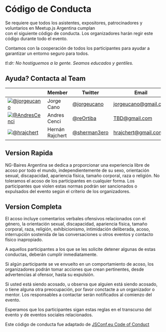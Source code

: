 # Código de Conducta

Se requiere que todos los asistentes, expositores, patrocinadores y voluntarios en Meetup.js Argentina cumplan  
con el siguiente código de conducta. Los organizadores harán regir este código durante todo el evento.

Contamos con la cooperación de todos los participantes para ayudar a garantizar un entorno seguro para todos.

*tl:dr: No hostiguemos a la gente. Seamos educados y gentiles.*

## Ayuda? Contacta al Team

​   | Member           | Twitter                                 | Email
----|------------------|-----------------------------------------|-------------------
[![@jorgeucano](https://avatars3.githubusercontent.com/u/5982204?v=3&s=40)](https://github.com/jorgeucano) | Jorge Cano | [@jorgeucano](https://twitter.com/jorgeucano) | jorgeucano@gmail.com
[![@AndresCenci](https://avatars1.githubusercontent.com/u/6705070?v=3&s=40)](https://github.com/AndresCenci) | Andres Cenci | [@reOrtiba](https://twitter.com/reOrtiba) | TBD@gmail.com
[![@hrajchert](https://avatars0.githubusercontent.com/u/2634059?s=64&v=4)](https://github.com/hrajchert) | Hernán Rajchert | [@sherman3ero](https://twitter.com/sherman3ero) | hrajchert@gmail.com

## Version Rapida

NG-Baires Argentina se dedica a proporcionar una experiencia libre de acoso por todo el mundo, independientemente de su sexo, orientación sexual, discapacidad, apariencia física, tamaño corporal, raza o religión. No toleramos el acoso de los participantes en cualquier forma. Los participantes que violen estas normas podrán ser sancionados o expulsados del evento según el criterio de los organizadores.

## Version Completa

El acoso incluye comentarios verbales ofensivos relacionados con el género, la orientación sexual, discapacidad, apariencia física, tamaño corporal, raza, religión, exhibicionismo, intimidación deliberada, acoso, interrupción sostenida de las conversaciones u otros eventos y contacto físico inapropiado.

A aquellos participantes a los que se les solicite detener algunas de estas conductas, deberán cumplir inmediatamente.

Si algún participante se ve envuelto en un comportamiento de acoso, los organizadores podrán tomar acciones que crean pertinentes, desde advertencias al ofensor, hasta su expulsión.

Si usted está siendo acosado, u observa que alguien está siendo acosado, o tiene alguna otra preocupación, por favor conctacte a un organizador o mentor. Los responsables a contactar serán notificados al comienzo del evento.

Esperamos que los participantes sigan estas reglas en el transcurso del evento y de eventos sociales relacionados.

Este código de conducta fue adaptado de [JSConf.eu Code of Conduct]( http://2014.jsconf.eu/code-of-conduct.html)